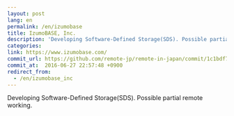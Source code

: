 ```yaml
---
layout: post
lang: en
permalink: /en/izumobase
title: IzumoBASE, Inc.
description: 'Developing Software-Defined Storage(SDS). Possible partial remote working.'
categories: 
link: https://www.izumobase.com/
commit_url: https://github.com/remote-jp/remote-in-japan/commit/1c1bdf74627d0657f3cfb9e0abdb197a962121fc
commit_at:  2016-06-27 22:57:48 +0900
redirect_from:
  - /en/izumobase_inc
---
```


<p>Developing Software-Defined Storage(SDS). Possible partial remote working.</p>
